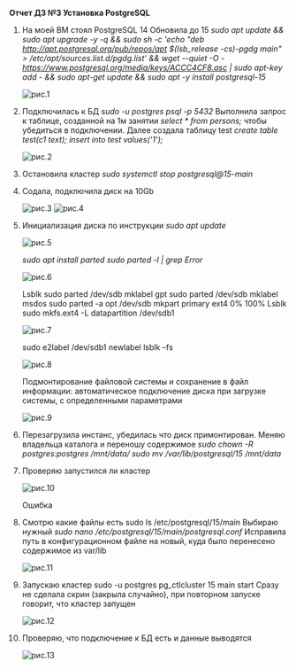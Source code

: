 **Отчет ДЗ №3 Установка PostgreSQL**  
  

1. На моей ВМ стоял PostgreSQL 14
	Обновила до 15
	*sudo apt update && sudo apt upgrade -y -q && sudo sh -c 'echo "deb http://apt.postgresql.org/pub/repos/apt $(lsb_release -cs)-pgdg main" > /etc/apt/sources.list.d/pgdg.list' && wget --quiet -O - https://www.postgresql.org/media/keys/ACCC4CF8.asc | sudo apt-key add - && sudo apt-get update && sudo apt -y install postgresql-15*
	
	![рис.1](https://github.com/tulenevak/otus-PostgreSQL-2024-03-tuleneva/tree/main/HW03%20-%20postgresql/image/im1.jpg)

1. Подключилась к БД *sudo -u postgres psql -p 5432*
	Выполнила запрос к таблице, созданной на 1м занятии *select * from persons;*
	чтобы убедиться в подключении.
	Далее создала таблицу test *create table test(c1 text);*
	*insert into test values('1');*

	![рис.2](https://github.com/tulenevak/otus-PostgreSQL-2024-03-tuleneva/tree/main/HW03%20-%20postgresql/image/im2.jpg)
 
1. Остановила кластер
	*sudo systemctl stop postgresql@15-main*
	
1. Содала, подключила диск на 10Gb
 
	![рис.3](https://github.com/tulenevak/otus-PostgreSQL-2024-03-tuleneva/tree/main/HW03%20-%20postgresql/image/im3.jpg)
	![рис.4](https://github.com/tulenevak/otus-PostgreSQL-2024-03-tuleneva/tree/main/HW03%20-%20postgresql/image/im4.jpg)

1. Инициализация диска по инструкции
	*sudo apt update*

	![рис.5](https://github.com/tulenevak/otus-PostgreSQL-2024-03-tuleneva/tree/main/HW03%20-%20postgresql/image/im5.jpg)
 
	*sudo apt install parted*
	*sudo parted -l | grep Error*

	![рис.6](https://github.com/tulenevak/otus-PostgreSQL-2024-03-tuleneva/tree/main/HW03%20-%20postgresql/image/im6.jpg)

	Lsblk
	sudo parted /dev/sdb mklabel gpt
	sudo parted /dev/sdb mklabel msdos
	sudo parted -a opt /dev/sdb mkpart primary ext4 0% 100%
	Lsblk
	sudo mkfs.ext4 -L datapartition /dev/sdb1

	![рис.7](https://github.com/tulenevak/otus-PostgreSQL-2024-03-tuleneva/tree/main/HW03%20-%20postgresql/image/im7.jpg)

	sudo e2label /dev/sdb1 newlabel
	lsblk –fs

	![рис.8](https://github.com/tulenevak/otus-PostgreSQL-2024-03-tuleneva/tree/main/HW03%20-%20postgresql/image/im8.jpg)

	Подмонтирование файловой системы и сохранение в файл информации: автоматическое подключение диска при загрузке системы, с определенными параметрами

	![рис.9](https://github.com/tulenevak/otus-PostgreSQL-2024-03-tuleneva/tree/main/HW03%20-%20postgresql/image/im9.jpg)

1. Перезагрузила инстанс, убедилась что диск примонтирован.
	Меняю владельца каталога и переношу содержимое
	*sudo chown -R postgres:postgres /mnt/data/*
	*sudo mv /var/lib/postgresql/15 /mnt/data*

1. Проверяю запустился ли кластер

	![рис.10](https://github.com/tulenevak/otus-PostgreSQL-2024-03-tuleneva/tree/main/HW03%20-%20postgresql/image/im10.jpg)

	Ошибка
	
1. Смотрю какие файлы есть sudo  ls /etc/postgresql/15/main
	Выбираю нужный 
	*sudo nano /etc/postgresql/15/main/postgresql.conf*
	Исправила путь в конфигурационном файле на новый, куда было перенесено содержимое из var/lib

	![рис.11](https://github.com/tulenevak/otus-PostgreSQL-2024-03-tuleneva/tree/main/HW03%20-%20postgresql/image/im11.jpg)

1. Запускаю кластер sudo -u postgres pg_ctlcluster 15 main start
	Сразу не сделала скрин (закрыла случайно), при повторном запуске говорит, что кластер запущен
 
	![рис.12](https://github.com/tulenevak/otus-PostgreSQL-2024-03-tuleneva/tree/main/HW03%20-%20postgresql/image/im12.jpg)

1. Проверяю, что подключение к БД есть и данные выводятся
	
	![рис.13](https://github.com/tulenevak/otus-PostgreSQL-2024-03-tuleneva/tree/main/HW03%20-%20postgresql/image/im13.jpg)
 
